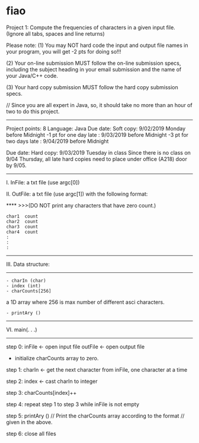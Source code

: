 # fiao

Project 1: Compute the frequencies of characters in a given input file.
 (Ignore all tabs, spaces and line returns)	     

Please note: 
(1) You may NOT hard code the input and output file names in your program,
	you will get -2 pts for doing so!!!

(2) Your on-line submission MUST follow the on-line submission specs, including the subject heading in your email submission and the name of your Java/C++ code.

(3) Your hard copy submission MUST follow the hard copy submission specs.

 // Since you are all expert in Java, so, it should take no more than an hour of two to do this project.

**************************************
Project points: 8
Language:  Java
Due date:  Soft copy: 9/02/2019 Monday before Midnight
	-1 pt for one day late : 9/03/2019 before Midnight
	-3 pt for two days late : 9/04/2019 before Midnight

Due date:  Hard copy: 9/03/2019 Tuesday in class 
	Since there is no class on 9/04 Thursday,
all late hard copies need to place under office (A218) door by 9/05.

*************************************

I. InFile: a txt file (use argc[0])
	
	
II. OutFile: a txt file (use argc[1]) with the following format:

**** >>>(DO NOT print any characters that have zero count.)
   
	char1  count
	char2  count
	char3  count
	char4  count
	:
	:
	:
	
*******************************
III. Data structure:
*******************************
	- charIn (char)
	- index (int)
	- charCounts[256] 
a 1D array where 256 is max number of different asci characters.
	
   	- printAry ()
	

*******************************
VI. main(. . .)
*******************************
  
step 0: inFile ← open input file
   outFile ← open output file
	   
   - initialize charCounts array to zero.
	   
step 1: charIn <- get the next character from inFile, one character at a time

step 2: index <- cast charIn to integer

step 3: charCounts[index]++

step 4: repeat step 1 to step 3 while inFile is not empty

step 5: printAry () // Print the charCounts array according to the format
			// given in the above.

step 6: close all files


